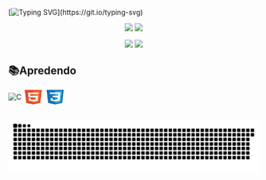 [![Typing SVG](https://readme-typing-svg.demolab.com?font=Lexend+Giga&pause=3000&color=58A6FF&size=35&center=true&vCenter=true&width=1000&background=0D111700&lines=Olá+Mundo,+Meu+nome+é+Maicon!)](https://git.io/typing-svg)

<div align="center">
 <a>
   <img height="170em" src="https://github-readme-stats.vercel.app/api?username=maiconroch06&locale=pt-br&custom_title=Minhas+Estatísticas&show_icons=true&hide_border=true&theme=github_dark"/>
   <!-- Grafico de rosca das linguagens <img height="180em" src="https://github-readme-stats.vercel.app/api/top-langs/?username=maiconroch06&layout=donut&theme=github_dark" /> -->
   <img height="170em" src="https://github-readme-stats.vercel.app/api/top-langs/?username=maiconroch06&locale=pt-br&layout=compact&hide_border=true&theme=github_dark"/>
 </a>
  
  <!-- Intagram não organizado
  <a href="https://www.instagram.com/nome_do_perfil/" target="_blank"><img src="https://img.shields.io/badge/-Instagram-%23E4405F?style=for-the-badge&logo=instagram&logoColor=white" target="_blank"></a> -->
  <a href = "mailto:maiconpablo588@gmail.com"><img src="https://img.shields.io/badge/-Gmail-%23333?style=for-the-badge&logo=gmail&logoColor=white" target="_blank"></a>
  <a href = "https://www.linkedin.com/in/maiconroch06/" target="_blank"><img src="https://img.shields.io/badge/-LinkedIn-%230077B5?style=for-the-badge&logo=linkedin&logoColor=white" target="_blank"></a>
</div>

## 📚Apredendo
<div >
 <img  align="center" alt="C" height="30" width="40" src="https://cdn.jsdelivr.net/gh/devicons/devicon/icons/c/c-original.svg" /> 
 <img align="center" alt="HTML" height="30" width="40" src="https://raw.githubusercontent.com/devicons/devicon/master/icons/html5/html5-original.svg">
 <img align="center" alt="CSS" height="30" width="40" src="https://raw.githubusercontent.com/devicons/devicon/master/icons/css3/css3-original.svg">
</div>

##
<div align="center">
 <picture>
   <source media="(prefers-color-scheme: dark)" srcset="https://raw.githubusercontent.com/maiconroch06/maiconroch06/output/github-contribution-grid-snake-dark.svg">
   <source media="(prefers-color-scheme: light)" srcset="https://raw.githubusercontent.com/maiconroch06/maiconroch06/output/github-contribution-grid-snake.svg">
   <img alt="github contribution grid snake animation" src="https://raw.githubusercontent.com/maiconroch06/maiconroch06/output/github-contribution-grid-snake.svg">
 </picture>
</div>
 
